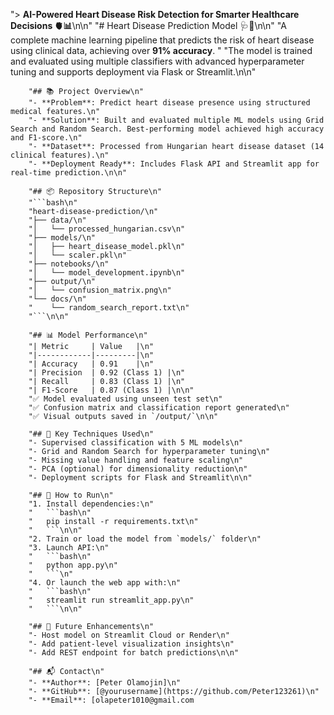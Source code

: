  "> **AI-Powered Heart Disease Risk Detection for Smarter Healthcare Decisions 🫀📊**\n\n"
        "# Heart Disease Prediction Model 🩺🚀\n\n"
        "A complete machine learning pipeline that predicts the risk of heart disease using clinical data, achieving over **91% accuracy**. "
        "The model is trained and evaluated using multiple classifiers with advanced hyperparameter tuning and supports deployment via Flask or Streamlit.\n\n"
        
        "## 📚 Project Overview\n"
        "- **Problem**: Predict heart disease presence using structured medical features.\n"
        "- **Solution**: Built and evaluated multiple ML models using Grid Search and Random Search. Best-performing model achieved high accuracy and F1-score.\n"
        "- **Dataset**: Processed from Hungarian heart disease dataset (14 clinical features).\n"
        "- **Deployment Ready**: Includes Flask API and Streamlit app for real-time prediction.\n\n"
        
        "## 📦 Repository Structure\n"
        "```bash\n"
        "heart-disease-prediction/\n"
        "├── data/\n"
        "│   └── processed_hungarian.csv\n"
        "├── models/\n"
        "│   ├── heart_disease_model.pkl\n"
        "│   └── scaler.pkl\n"
        "├── notebooks/\n"
        "│   └── model_development.ipynb\n"
        "├── output/\n"
        "│   └── confusion_matrix.png\n"
        "└── docs/\n"
        "    └── random_search_report.txt\n"
        "```\n\n"

        "## 📊 Model Performance\n"
        "| Metric     | Value   |\n"
        "|------------|---------|\n"
        "| Accuracy   | 0.91    |\n"
        "| Precision  | 0.92 (Class 1) |\n"
        "| Recall     | 0.83 (Class 1) |\n"
        "| F1-Score   | 0.87 (Class 1) |\n\n"
        "✅ Model evaluated using unseen test set\n"
        "✅ Confusion matrix and classification report generated\n"
        "✅ Visual outputs saved in `/output/`\n\n"

        "## 🧠 Key Techniques Used\n"
        "- Supervised classification with 5 ML models\n"
        "- Grid and Random Search for hyperparameter tuning\n"
        "- Missing value handling and feature scaling\n"
        "- PCA (optional) for dimensionality reduction\n"
        "- Deployment scripts for Flask and Streamlit\n\n"

        "## 🚀 How to Run\n"
        "1. Install dependencies:\n"
        "   ```bash\n"
        "   pip install -r requirements.txt\n"
        "   ```\n\n"
        "2. Train or load the model from `models/` folder\n"
        "3. Launch API:\n"
        "   ```bash\n"
        "   python app.py\n"
        "   ```\n"
        "4. Or launch the web app with:\n"
        "   ```bash\n"
        "   streamlit run streamlit_app.py\n"
        "   ```\n\n"

        "## 🧩 Future Enhancements\n"
        "- Host model on Streamlit Cloud or Render\n"
        "- Add patient-level visualization insights\n"
        "- Add REST endpoint for batch predictions\n\n"

        "## 📬 Contact\n"
        "- **Author**: [Peter Olamojin]\n"
        "- **GitHub**: [@yourusername](https://github.com/Peter123261)\n"
        "- **Email**: [olapeter1010@gmail.com
